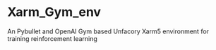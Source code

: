 # Xarm_Gym_env
An Pybullet and OpenAI Gym based Unfacory Xarm5 environment for training reinforcement learning
